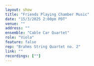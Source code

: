 ```yaml
---
layout: show
title: "Friends Playing Chamber Music"
date: "15/3/2025 2:00pm PDT"
venue: ""
address: ""
ensemble: "Cable Car Quartet"
role: "Viola"
feature: false
rep: "Brahms String Quartet no. 2"
link: ""
recordings: [""]
---
```

